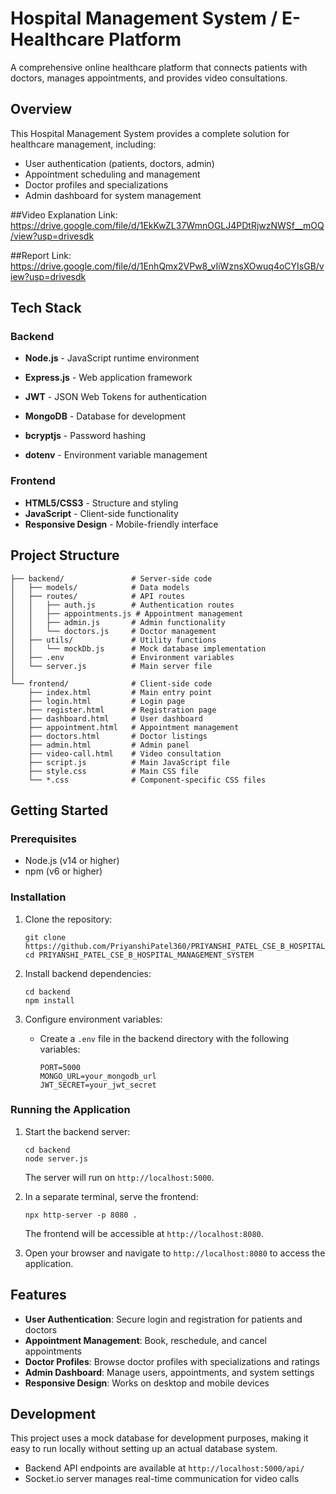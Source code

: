 # Hospital Management System / E-Healthcare Platform

A comprehensive online healthcare platform that connects patients with doctors, manages appointments, and provides video consultations.

## Overview

This Hospital Management System provides a complete solution for healthcare management, including:

- User authentication (patients, doctors, admin)
- Appointment scheduling and management
- Doctor profiles and specializations
- Admin dashboard for system management

##Video Explanation Link:
https://drive.google.com/file/d/1EkKwZL37WmnOGLJ4PDtRjwzNWSf__mOQ/view?usp=drivesdk

##Report Link:
https://drive.google.com/file/d/1EnhQmx2VPw8_vIiWznsXOwuq4oCYIsGB/view?usp=drivesdk

## Tech Stack

### Backend
- **Node.js** - JavaScript runtime environment
- **Express.js** - Web application framework
- **JWT** - JSON Web Tokens for authentication
- **MongoDB** - Database for development
- **bcryptjs** - Password hashing

- **dotenv** - Environment variable management

### Frontend
- **HTML5/CSS3** - Structure and styling
- **JavaScript** - Client-side functionality
- **Responsive Design** - Mobile-friendly interface

## Project Structure

```
├── backend/               # Server-side code
│   ├── models/            # Data models
│   ├── routes/            # API routes
│   │   ├── auth.js        # Authentication routes
│   │   ├── appointments.js # Appointment management
│   │   ├── admin.js       # Admin functionality
│   │   └── doctors.js     # Doctor management
│   ├── utils/             # Utility functions
│   │   └── mockDb.js      # Mock database implementation
│   ├── .env               # Environment variables
│   └── server.js          # Main server file
│
└── frontend/              # Client-side code
    ├── index.html         # Main entry point
    ├── login.html         # Login page
    ├── register.html      # Registration page
    ├── dashboard.html     # User dashboard
    ├── appointment.html   # Appointment management
    ├── doctors.html       # Doctor listings
    ├── admin.html         # Admin panel
    ├── video-call.html    # Video consultation
    ├── script.js          # Main JavaScript file
    ├── style.css          # Main CSS file
    └── *.css              # Component-specific CSS files
```

## Getting Started

### Prerequisites
- Node.js (v14 or higher)
- npm (v6 or higher)

### Installation

1. Clone the repository:
   ```
   git clone https://github.com/PriyanshiPatel360/PRIYANSHI_PATEL_CSE_B_HOSPITAL_MANAGEMENT_SYSTEM.git
   cd PRIYANSHI_PATEL_CSE_B_HOSPITAL_MANAGEMENT_SYSTEM
   ```

2. Install backend dependencies:
   ```
   cd backend
   npm install
   ```

3. Configure environment variables:
   - Create a `.env` file in the backend directory with the following variables:
     ```
     PORT=5000
     MONGO_URL=your_mongodb_url
     JWT_SECRET=your_jwt_secret
     ```

### Running the Application

1. Start the backend server:
   ```
   cd backend
   node server.js
   ```
   The server will run on `http://localhost:5000`.

2. In a separate terminal, serve the frontend:
   ```
   npx http-server -p 8080 .
   ```
   The frontend will be accessible at `http://localhost:8080`.

3. Open your browser and navigate to `http://localhost:8080` to access the application.

## Features

- **User Authentication**: Secure login and registration for patients and doctors
- **Appointment Management**: Book, reschedule, and cancel appointments
- **Doctor Profiles**: Browse doctor profiles with specializations and ratings
- **Admin Dashboard**: Manage users, appointments, and system settings
- **Responsive Design**: Works on desktop and mobile devices

## Development

This project uses a mock database for development purposes, making it easy to run locally without setting up an actual database system.

- Backend API endpoints are available at `http://localhost:5000/api/`
- Socket.io server manages real-time communication for video calls
